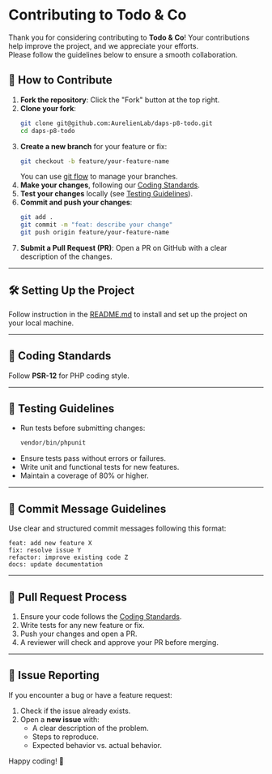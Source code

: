 # Contributing to Todo & Co

Thank you for considering contributing to **Todo & Co**! Your contributions help improve the project, and we appreciate your efforts.  
Please follow the guidelines below to ensure a smooth collaboration.

## 🚀 How to Contribute
1. **Fork the repository**: Click the "Fork" button at the top right.
2. **Clone your fork**:
   ```bash
   git clone git@github.com:AurelienLab/daps-p8-todo.git
   cd daps-p8-todo
   ```
3. **Create a new branch** for your feature or fix:
   ```bash
   git checkout -b feature/your-feature-name
   ```
   You can use [git flow](https://git-flow.readthedocs.io/fr/latest/presentation.html) to manage your branches.
4. **Make your changes**, following our [Coding Standards](#coding-standards).
5. **Test your changes** locally (see [Testing Guidelines](#testing-guidelines)).
6. **Commit and push your changes**:
   ```bash
   git add .
   git commit -m "feat: describe your change"
   git push origin feature/your-feature-name
   ```
7. **Submit a Pull Request (PR)**: Open a PR on GitHub with a clear description of the changes.

---

## 🛠 Setting Up the Project

Follow instruction in the [README.md](README.md) to install and set up the project on your local machine.

---

## 🎯 Coding Standards
Follow **PSR-12** for PHP coding style.

---

## 🧪 Testing Guidelines
- Run tests before submitting changes:
  ```bash
  vendor/bin/phpunit
  ```
- Ensure tests pass without errors or failures.
- Write unit and functional tests for new features.
- Maintain a coverage of 80% or higher.

---

## 📝 Commit Message Guidelines
Use clear and structured commit messages following this format:
```
feat: add new feature X
fix: resolve issue Y
refactor: improve existing code Z
docs: update documentation
```

---

## 🔀 Pull Request Process
1. Ensure your code follows the [Coding Standards](#coding-standards).
2. Write tests for any new feature or fix.
3. Push your changes and open a PR.
4. A reviewer will check and approve your PR before merging.

---

## 🐛 Issue Reporting
If you encounter a bug or have a feature request:
1. Check if the issue already exists.
2. Open a **new issue** with:
    - A clear description of the problem.
    - Steps to reproduce.
    - Expected behavior vs. actual behavior.



Happy coding! 🚀
